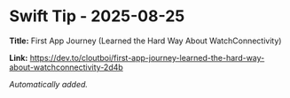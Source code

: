 # Swift Tip - 2025-08-25

**Title:** First App Journey (Learned the Hard Way About WatchConnectivity)

**Link:** https://dev.to/cloutboi/first-app-journey-learned-the-hard-way-about-watchconnectivity-2d4b

_Automatically added._
